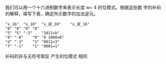 我们可以用一个十六进制数字来表示长度 w= 4 的位模式。根据这些数
字的补码的解释，填写下表，确定所示数字的加法逆元。

```
"x_16"  "x_10"  "x_逆_10"    "x_逆_16"
"0" "0" "0" "0"
"5" "5" "-5"    "1011=b"
"8" "-8"    "8" "0 1000=8"
"d" "-3"    "3" "0011=3"
"f" "-1"    "1" "0001=1"
```

补码的非与无符号取反 产生的位模式 相同